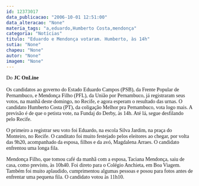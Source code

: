 ```yaml
---
id: 12373017
data_publicacao: "2006-10-01 12:51:00"
data_alteracao: "None"
materia_tags: "a,eduardo,Humberto Costa,mendonça"
categoria: "Notícias"
titulo: "Eduardo e Mendonça votaram. Humberto, às 14h"
sutia: "None"
chapeu: "None"
autor: "None"
imagem: "None"
---
```

<p><FONT face=\"Franklin Gothic Medium\"></p>
<p><P><FONT face=Verdana>Do <STRONG>JC OnLine<BR><BR></STRONG></FONT><FONT face=Verdana>Os candidatos ao governo do Estado Eduardo Campos (PSB), da Frente Popular de Pernambuco, e Mendonça Filho (PFL), da União por Pernambuco, já registraram seus votos, na manhã deste domingo, no Recife, e agora esperam o resultado das urnas. O candidato Humberto Costa (PT), da coligação Melhor pra Pernambuco, vota logo mais. A previsão é de que o petista vote, na Fundaj do Derby, às 14h. Até lá, segue desfilando pelo Recife.</FONT></P></p>
<p><P><FONT face=Verdana>O primeiro a registrar seu voto foi Eduardo, na escola Silva Jardim, na praça do Monteiro, no Recife. O canditato foi muito festejado pelos eleitores ao chegar, por volta das 9h20, acompanhado da esposa, filhos e da avó, Magdalena Arraes. O candidato enfrentou uma longa fila.</FONT></P></p>
<p><P><FONT face=Verdana>Mendonça Filho, que tomou café da manhã com a esposa, Taciana Mendonça, saiu de casa, como previsto, às 10h40. Foi direto para o Colégio Anchieta, em Boa Viagem. Também foi muito aplaudido, cumprimentou algumas pessoas e posou para fotos antes de enfrentar uma pequena fila. O candidato votou às 11h10.</FONT></P></FONT> </p>
